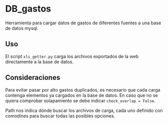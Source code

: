 # DB_gastos

Herramienta para cargar datos de gastos de diferentes fuentes a una base de datos mysql.

## Uso

El script ``xls_getter.py`` carga los archivos exportados de la web directamente a la base de datos. 

## Consideraciones

Para evitar pasar por alto gastos duplicados, es necesario que cada carga contenga elementos ya cargados en la base de datos. En caso que no se quiera comprobar solapamiento se debe indicar ``check_overlap = False``. 

Path nos indica dónde buscar los archivos de carga, cada uno definido con comodines para buscar todas las posibles opciones. 

